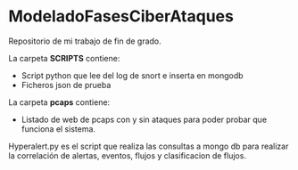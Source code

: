 # ModeladoFasesCiberAtaques
Repositorio de mi trabajo de fin de grado.

La carpeta **SCRIPTS** contiene:
   - Script python que lee del log de snort e inserta en mongodb 
   - Ficheros json de prueba
   
La carpeta **pcaps** contiene:
   - Listado de web de pcaps con y sin ataques para poder probar que funciona el sistema.
   
Hyperalert.py es el script que realiza las consultas a mongo db para realizar la correlación de alertas, eventos, flujos y clasificacion de flujos.
